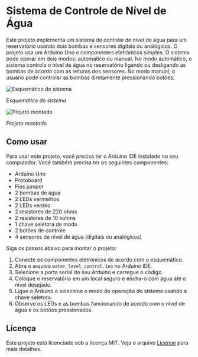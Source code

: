 # Sistema de Controle de Nível de Água

Este projeto implementa um sistema de controle de nível de água para um reservatório usando dois bombas e sensores digitais ou analógicos. O projeto usa um Arduino Uno e componentes eletrônicos simples. O sistema pode operar em dois modos: automático ou manual. No modo automático, o sistema controla o nível de água no reservatório ligando ou desligando as bombas de acordo com as leituras dos sensores. No modo manual, o usuário pode controlar as bombas diretamente pressionando botões.

![Esquemático do sistema](schematic.png)

*Esquemático do sistema*

![Projeto montado](project.jpg)

*Projeto montado*

## Como usar

Para usar este projeto, você precisa ter o Arduino IDE instalado no seu computador. Você também precisa ter os seguintes componentes:

- Arduino Uno
- Protoboard
- Fios jumper
- 2 bombas de água
- 2 LEDs vermelhos
- 2 LEDs verdes
- 2 resistores de 220 ohms
- 2 resistores de 10 kohms
- 1 chave seletora de modo
- 2 botões de controle
- 4 sensores de nível de água (digitais ou analógicos)

Siga os passos abaixo para montar o projeto:

1. Conecte os componentes eletrônicos de acordo com o esquemático.
2. Abra o arquivo `water_level_control.ino` no Arduino IDE.
3. Selecione a porta serial do seu Arduino e carregue o código.
4. Coloque o reservatório em um local seguro e encha-o com água até o nível desejado.
5. Ligue o Arduino e selecione o modo de operação do sistema usando a chave seletora.
6. Observe os LEDs e as bombas funcionando de acordo com o nível de água e os botões pressionados.

## Licença

Este projeto está licenciado sob a licença MIT. Veja o arquivo [License](LICENSE) para mais detalhes.
